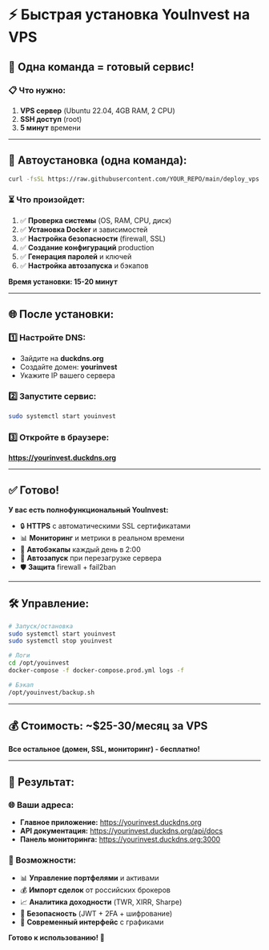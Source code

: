 # ⚡ Быстрая установка YouInvest на VPS

## 🎯 **Одна команда = готовый сервис!**

### 📋 **Что нужно:**
1. **VPS сервер** (Ubuntu 22.04, 4GB RAM, 2 CPU)
2. **SSH доступ** (root)
3. **5 минут** времени

---

## 🚀 **Автоустановка (одна команда):**

```bash
curl -fsSL https://raw.githubusercontent.com/YOUR_REPO/main/deploy_vps.sh | sudo bash
```

### ⏳ **Что произойдет:**
1. ✅ **Проверка системы** (OS, RAM, CPU, диск)
2. ✅ **Установка Docker** и зависимостей
3. ✅ **Настройка безопасности** (firewall, SSL)
4. ✅ **Создание конфигураций** production
5. ✅ **Генерация паролей** и ключей
6. ✅ **Настройка автозапуска** и бэкапов

**Время установки: 15-20 минут**

---

## 🌐 **После установки:**

### **1️⃣ Настройте DNS:**
- Зайдите на **duckdns.org**
- Создайте домен: **yourinvest**
- Укажите IP вашего сервера

### **2️⃣ Запустите сервис:**
```bash
sudo systemctl start youinvest
```

### **3️⃣ Откройте в браузере:**
**https://yourinvest.duckdns.org**

---

## ✅ **Готово!**

**У вас есть полнофункциональный YouInvest:**
- 🔒 **HTTPS** с автоматическими SSL сертификатами
- 📊 **Мониторинг** и метрики в реальном времени  
- 💾 **Автобэкапы** каждый день в 2:00
- 🚀 **Автозапуск** при перезагрузке сервера
- 🛡️ **Защита** firewall + fail2ban

---

## 🛠️ **Управление:**

```bash
# Запуск/остановка
sudo systemctl start youinvest
sudo systemctl stop youinvest

# Логи  
cd /opt/youinvest
docker-compose -f docker-compose.prod.yml logs -f

# Бэкап
/opt/youinvest/backup.sh
```

---

## 💰 **Стоимость:** ~$25-30/месяц за VPS

**Все остальное (домен, SSL, мониторинг) - бесплатно!**

---

## 🎉 **Результат:**

### **🌐 Ваши адреса:**
- **Главное приложение:** https://yourinvest.duckdns.org
- **API документация:** https://yourinvest.duckdns.org/api/docs
- **Панель мониторинга:** https://yourinvest.duckdns.org:3000

### **📱 Возможности:**
- 📊 **Управление портфелями** и активами
- 💰 **Импорт сделок** от российских брокеров
- 📈 **Аналитика доходности** (TWR, XIRR, Sharpe)
- 🔐 **Безопасность** (JWT + 2FA + шифрование)
- 📱 **Современный интерфейс** с графиками

**Готово к использованию! 🚀**
